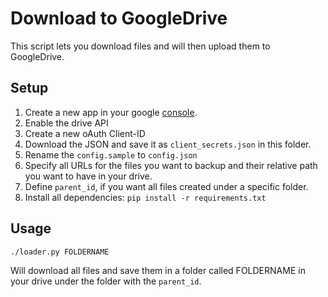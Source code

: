 # Download to GoogleDrive

This script lets you download files and will then upload them to GoogleDrive.

## Setup
1. Create a new app in your google [console](https://console.developers.google.com/project).
 1. Enable the drive API
 2. Create a new oAuth Client-ID
 3. Download the JSON and save it as `client_secrets.json` in this folder.
2. Rename the `config.sample` to `config.json`
 1. Specify all URLs for the files you want to backup and their relative path you want to have in your drive.
 2. Define `parent_id`, if you want all files created under a specific folder.
3. Install all dependencies: `pip install -r requirements.txt`

## Usage
```
./loader.py FOLDERNAME
```
Will download all files and save them in a folder called FOLDERNAME in your drive under the folder with the `parent_id`.
